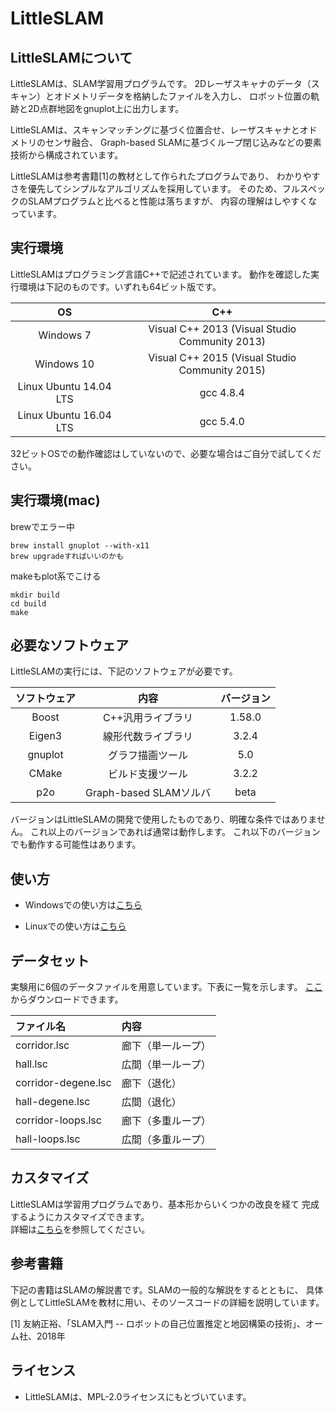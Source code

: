 ﻿# LittleSLAM

## LittleSLAMについて

LittleSLAMは、SLAM学習用プログラムです。
2Dレーザスキャナのデータ（スキャン）とオドメトリデータを格納したファイルを入力し、
ロボット位置の軌跡と2D点群地図をgnuplot上に出力します。

LittleSLAMは、スキャンマッチングに基づく位置合せ、レーザスキャナとオドメトリのセンサ融合、
Graph-based SLAMに基づくループ閉じ込みなどの要素技術から構成されています。

LittleSLAMは参考書籍[1]の教材として作られたプログラムであり、
わかりやすさを優先してシンプルなアルゴリズムを採用しています。
そのため、フルスペックのSLAMプログラムと比べると性能は落ちますが、
内容の理解はしやすくなっています。


## 実行環境

LittleSLAMはプログラミング言語C++で記述されています。
動作を確認した実行環境は下記のものです。いずれも64ビット版です。

| OS | C++ |
|:--:|:---:|
| Windows 7 | Visual C++ 2013 (Visual Studio Community 2013)|
| Windows 10 | Visual C++ 2015 (Visual Studio Community 2015)|
| Linux Ubuntu 14.04 LTS | gcc 4.8.4|
| Linux Ubuntu 16.04 LTS | gcc 5.4.0|

32ビットOSでの動作確認はしていないので、必要な場合はご自分で試してください。

## 実行環境(mac)

brewでエラー中    

```
brew install gnuplot --with-x11
brew upgradeすればいいのかも
```

makeもplot系でこける    

```
mkdir build
cd build
make
```


## 必要なソフトウェア

LittleSLAMの実行には、下記のソフトウェアが必要です。

| ソフトウェア | 内容 | バージョン |
|:------------:|:----:|:----------:|
| Boost        | C++汎用ライブラリ |1.58.0 |
| Eigen3       | 線形代数ライブラリ|3.2.4 |
| gnuplot      | グラフ描画ツール  |5.0 |
| CMake        | ビルド支援ツール  |3.2.2 |
| p2o          | Graph-based SLAMソルバ|beta |

バージョンはLittleSLAMの開発で使用したものであり、明確な条件ではありません。
これ以上のバージョンであれば通常は動作します。
これ以下のバージョンでも動作する可能性はあります。

## 使い方

- Windowsでの使い方は[こちら](doc/install-win.md)

- Linuxでの使い方は[こちら](doc/install-linux.md)

## データセット

実験用に6個のデータファイルを用意しています。下表に一覧を示します。
[ここ](https://furo.org/software/little_slam/dataset.zip)からダウンロードできます。


| ファイル名          | 内容         |
|:--------------------|:-------------|
| corridor.lsc        | 廊下（単一ループ） |
| hall.lsc            | 広間（単一ループ） |
| corridor-degene.lsc | 廊下（退化） |
| hall-degene.lsc     | 広間（退化） |
| corridor-loops.lsc  | 廊下（多重ループ） |
| hall-loops.lsc      | 広間（多重ループ） |

## カスタマイズ

LittleSLAMは学習用プログラムであり、基本形からいくつかの改良を経て
完成するようにカスタマイズできます。  
詳細は[こちら](doc/customize.md)を参照してください。

## 参考書籍

下記の書籍はSLAMの解説書です。SLAMの一般的な解説をするとともに、
具体例としてLittleSLAMを教材に用い、そのソースコードの詳細を説明しています。

[1] 友納正裕、「SLAM入門 -- ロボットの自己位置推定と地図構築の技術」、オーム社、2018年  

## ライセンス

- LittleSLAMは、MPL-2.0ライセンスにもとづいています。


